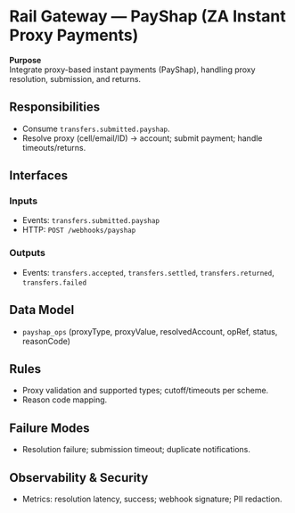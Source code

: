 # Rail Gateway — PayShap (ZA Instant Proxy Payments)

**Purpose**  
Integrate proxy-based instant payments (PayShap), handling proxy resolution, submission, and returns.

## Responsibilities
- Consume `transfers.submitted.payshap`.
- Resolve proxy (cell/email/ID) → account; submit payment; handle timeouts/returns.

## Interfaces
### Inputs
- Events: `transfers.submitted.payshap`
- HTTP: `POST /webhooks/payshap`

### Outputs
- Events: `transfers.accepted`, `transfers.settled`, `transfers.returned`, `transfers.failed`

## Data Model
- `payshap_ops` (proxyType, proxyValue, resolvedAccount, opRef, status, reasonCode)

## Rules
- Proxy validation and supported types; cutoff/timeouts per scheme.
- Reason code mapping.

## Failure Modes
- Resolution failure; submission timeout; duplicate notifications.

## Observability & Security
- Metrics: resolution latency, success; webhook signature; PII redaction.
